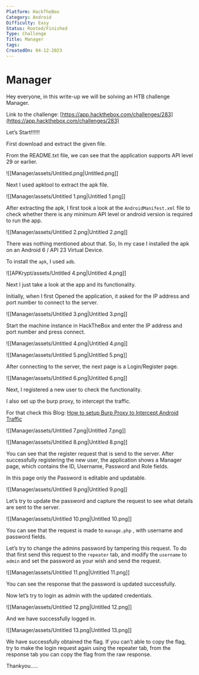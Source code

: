 ```yaml
---
Platform: HackTheBox
Category: Android
Difficulty: Easy
Status: Rooted/Finished
Type: Challenge
Title: Manager
tags: 
CreatedOn: 04-12-2023
---
```

# Manager

Hey everyone, in this write-up we will be solving an HTB challenge Manager.

Link to the challenge: [https://app.hackthebox.com/challenges/283](https://app.hackthebox.com/challenges/283)

  

Let’s Start!!!!!!

  

First download and extract the given file.

From the README.txt file, we can see that the application supports API level 29 or earlier.

![[Manager/assets/Untitled.png|Untitled.png]]

Next I used apktool to extract the apk file.

![[Manager/assets/Untitled 1.png|Untitled 1.png]]

After extracting the apk, I first took a look at the `AndroidManifest.xml` file to check whether there is any minimum API level or android version is required to run the app.

![[Manager/assets/Untitled 2.png|Untitled 2.png]]

There was nothing mentioned about that. So, In my case I installed the apk on an Android 6 / API 23 Virtual Device.

To install the `apk`, I used `adb`.

![[APKrypt/assets/Untitled 4.png|Untitled 4.png]]

Next I just take a look at the app and its functionality.

Initially, when I first Opened the application, it asked for the IP address and port number to connect to the server.

![[Manager/assets/Untitled 3.png|Untitled 3.png]]

Start the machine instance in HackTheBox and enter the IP address and port number and press connect.

![[Manager/assets/Untitled 4.png|Untitled 4.png]]

![[Manager/assets/Untitled 5.png|Untitled 5.png]]

After connecting to the server, the next page is a Login/Register page.

![[Manager/assets/Untitled 6.png|Untitled 6.png]]

Next, I registered a new user to check the functionality.

I also set up the burp proxy, to intercept the traffic.

For that check this Blog: [How to setup Burp Proxy to Intercept Android Traffic](https://www.notion.so/BurpSuite-Proxy-Setup-for-android-46c60fee75134fc98dc7e6c2b9599039?pvs=21)

![[Manager/assets/Untitled 7.png|Untitled 7.png]]

![[Manager/assets/Untitled 8.png|Untitled 8.png]]

You can see that the register request that is send to the server. After successfully registering the new user, the application shows a Manager page, which contains the ID, Username, Password and Role fields.

In this page only the Password is editable and updatable.

![[Manager/assets/Untitled 9.png|Untitled 9.png]]

Let’s try to update the password and capture the request to see what details are sent to the server.

![[Manager/assets/Untitled 10.png|Untitled 10.png]]

You can see that the request is made to `manage.php` , with username and password fields.

Let’s try to change the admins password by tampering this request. To do that first send this request to the `repeater` tab, and modify the `username` to `admin` and set the password as your wish and send the request.

![[Manager/assets/Untitled 11.png|Untitled 11.png]]

You can see the response that the password is updated successfully.

Now let’s try to login as admin with the updated credentials.

![[Manager/assets/Untitled 12.png|Untitled 12.png]]

And we have successfully logged in.

![[Manager/assets/Untitled 13.png|Untitled 13.png]]

We have successfully obtained the flag. If you can’t able to copy the flag, try to make the login request again using the repeater tab, from the response tab you can copy the flag from the raw response.

  

Thankyou…..